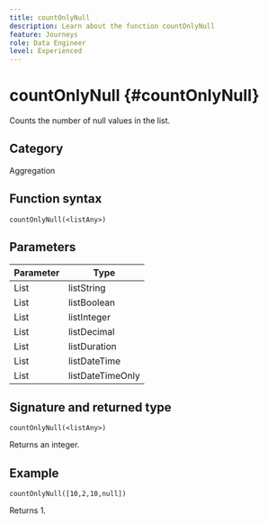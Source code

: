 ```yaml
---
title: countOnlyNull
description: Learn about the function countOnlyNull
feature: Journeys
role: Data Engineer
level: Experienced
---
```

# countOnlyNull {#countOnlyNull}

Counts the number of null values in the list.

## Category

Aggregation

## Function syntax

`countOnlyNull(<listAny>)`

## Parameters

| Parameter | Type             |
|-----------|------------------|
| List      | listString       |
| List      | listBoolean      |
| List      | listInteger      |
| List      | listDecimal      |
| List      | listDuration     |
| List      | listDateTime     |
| List      | listDateTimeOnly |

## Signature and returned type

`countOnlyNull(<listAny>)`

Returns an integer.

## Example

`countOnlyNull([10,2,10,null])`

Returns 1.
